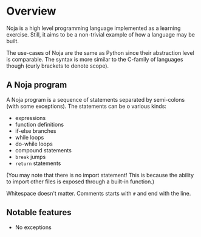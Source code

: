 # Overview
Noja is a high level programming language implemented as a learning exercise. Still, it aims to be a non-trivial example of how a language may be built. 

The use-cases of Noja are the same as Python since their abstraction level is comparable. The syntax is more similar to the C-family of languages though (curly brackets to denote scope).

## A Noja program
A Noja program is a sequence of statements separated by semi-colons (with some exceptions). The statements can be o various kinds: 
* expressions
* function definitions
* if-else branches
* while loops 
* do-while loops
* compound statements
* `break` jumps
* `return` statements

(You may note that there is no import statement! This is because the ability to import other files is exposed through a built-in function.)

Whitespace doesn't matter.
Comments starts with `#` and end with the line.

## Notable features
* No exceptions